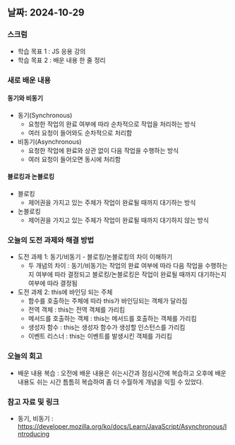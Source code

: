 ## 날짜: 2024-10-29

### 스크럼
- 학습 목표 1 : JS 응용 강의  
- 학습 목표 2 : 배운 내용 한 줄 정리 

### 새로 배운 내용
#### 동기와 비동기 
- 동기(Synchronous)
    - 요청한 작업의 완료 여부에 따라 순차적으로 작업을 처리하는 방식
    - 여러 요청이 들어와도 순차적으로 처리함 
- 비동기(Asynchronous) 
    - 요청한 작업에 완료와 상관 없이 다음 작업을 수행하는 방식 
    - 여러 요청이 들어오면 동시에 처리함  

#### 블로킹과 논블로킹 
- 블로킹 
    - 제어권을 가지고 있는 주체가 작업이 완료될 때까지 대기하는 방식 
- 논블로킹 
    - 제어권을 가지고 있는 주체가 작업이 완료될 때까지 대기하지 않는 방식 


### 오늘의 도전 과제와 해결 방법
- 도전 과제 1: 동기/비동기 - 블로킹/논블로킹의 차이 이해하기 
    - 두 개념의 차이 : 동기/비동기는 작업의 완료 여부에 따라 다음 작업을 수행하는지 여부에 따라 결정되고 블로킹/논블로킹은 작업이 완료될 때까지 대기하는지 여부에 따라 결정됨
- 도전 과제 2: this에 바인딩 되는 주체 
    - 함수를 호출하는 주체에 따라 this가 바인딩되는 객체가 달라짐 
    - 전역 객체 : this는 전역 객체를 가리킴 
    - 메서드를 호출하는 객체 : this는 메서드를 호출하는 객체를 가리킴 
    - 생성자 함수 : this는 생성자 함수가 생성할 인스턴스를 가리킴 
    - 이벤트 리스너 : this는 이벤트를 발생시킨 객체를 가리킴 



### 오늘의 회고
- 배운 내용 복습 : 오전에 배운 내용은 쉬는시간과 점심시간에 복습하고 오후에 배운 내용도 쉬는 시간 틈틈히
복습하여 좀 더 수월하게 개념을 익힐 수 있었다. 



### 참고 자료 및 링크
- 동기, 비동기 : https://developer.mozilla.org/ko/docs/Learn/JavaScript/Asynchronous/Introducing
